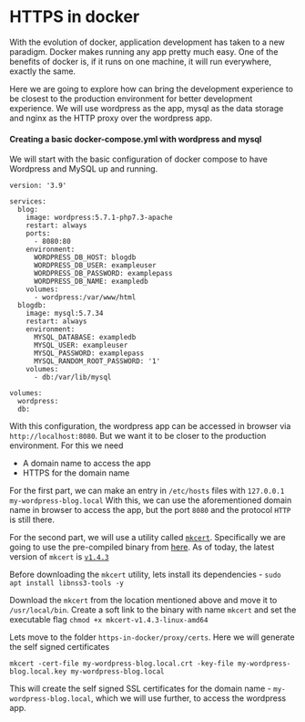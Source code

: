 # HTTPS in docker 

With the evolution of docker, application development has taken to a new paradigm. Docker makes running any app pretty much easy. One of the benefits of docker is, if it runs on one machine, it will run everywhere, exactly the same.

Here we are going to explore how can bring the development experience to be closest to the production environment for better development experience. We will use wordpress as the app, mysql as the data storage and nginx as the HTTP proxy over the wordpress app.

#### Creating a basic docker-compose.yml with wordpress and mysql

We will start with the basic configuration of docker compose to have Wordpress and MySQL up and running.

```
version: '3.9'

services:
  blog:
    image: wordpress:5.7.1-php7.3-apache
    restart: always
    ports:
      - 8080:80
    environment:
      WORDPRESS_DB_HOST: blogdb
      WORDPRESS_DB_USER: exampleuser
      WORDPRESS_DB_PASSWORD: examplepass
      WORDPRESS_DB_NAME: exampledb
    volumes:
      - wordpress:/var/www/html
  blogdb:
    image: mysql:5.7.34
    restart: always
    environment:
      MYSQL_DATABASE: exampledb
      MYSQL_USER: exampleuser
      MYSQL_PASSWORD: examplepass
      MYSQL_RANDOM_ROOT_PASSWORD: '1'
    volumes:
      - db:/var/lib/mysql

volumes:
  wordpress:
  db:
```

With this configuration, the wordpress app can be accessed in browser via `http://localhost:8080`. But we want it to be closer to the production environment. For this we need

- A domain name to access the app
- HTTPS for the domain name

For the first part, we can make an entry in `/etc/hosts` files with `127.0.0.1 my-wordpress-blog.local`
With this, we can use the aforementioned domain name in browser to access the app, but the port `8080` and the protocol `HTTP` is still there.

For the second part, we will use a utility called [`mkcert`](https://github.com/FiloSottile/mkcert). Specifically we are going to use the pre-compiled binary from [here](https://github.com/FiloSottile/mkcert/releases). As of today, the latest version of `mkcert` is [`v1.4.3`](https://github.com/FiloSottile/mkcert/releases/download/v1.4.3/mkcert-v1.4.3-linux-amd64)

Before downloading the `mkcert` utility, lets install its dependencies - `sudo apt install libnss3-tools -y`

Download the `mkcert` from the location mentioned above and move it to `/usr/local/bin`. Create a soft link to the binary with name `mkcert` and set the executable flag `chmod +x mkcert-v1.4.3-linux-amd64`

Lets move to the folder `https-in-docker/proxy/certs`. Here we will generate the self signed certificates

`mkcert -cert-file my-wordpress-blog.local.crt -key-file my-wordpress-blog.local.key my-wordpress-blog.local`

This will create the self signed SSL certificates for the domain name - `my-wordpress-blog.local`, which we will use further, to access the wordpress app.